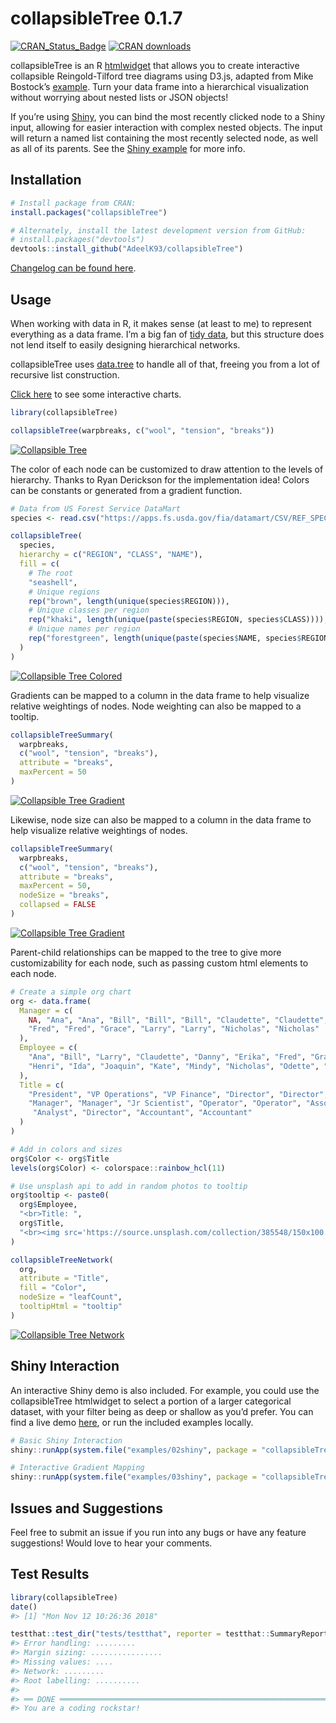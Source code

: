 <!-- README.md is generated from README.Rmd. Please edit that file -->

# collapsibleTree 0.1.7

[![CRAN\_Status\_Badge](http://www.r-pkg.org/badges/version/collapsibleTree)](https://cran.r-project.org/package=collapsibleTree)
[![CRAN
downloads](http://cranlogs.r-pkg.org/badges/collapsibleTree)](https://cran.r-project.org/package=collapsibleTree)

collapsibleTree is an R [htmlwidget](http://www.htmlwidgets.org/) that
allows you to create interactive collapsible Reingold-Tilford tree
diagrams using D3.js, adapted from Mike Bostock’s
[example](https://bl.ocks.org/mbostock/4339083). Turn your data frame
into a hierarchical visualization without worrying about nested lists or
JSON objects\!

If you’re using [Shiny](https://shiny.rstudio.com/), you can bind the
most recently clicked node to a Shiny input, allowing for easier
interaction with complex nested objects. The input will return a named
list containing the most recently selected node, as well as all of its
parents. See the [Shiny
example](https://adeelk93.shinyapps.io/collapsibletree/) for more info.

## Installation

``` r
# Install package from CRAN:
install.packages("collapsibleTree")

# Alternately, install the latest development version from GitHub:
# install.packages("devtools")
devtools::install_github("AdeelK93/collapsibleTree")
```

[Changelog can be found
here](https://github.com/AdeelK93/collapsibleTree/releases).

## Usage

When working with data in R, it makes sense (at least to me) to
represent everything as a data frame. I’m a big fan of [tidy
data](https://cran.r-project.org/package=tidyr/vignettes/tidy-data.html),
but this structure does not lend itself to easily designing hierarchical
networks.

collapsibleTree uses
[data.tree](https://cran.r-project.org/package=data.tree/vignettes/data.tree.html)
to handle all of that, freeing you from a lot of recursive list
construction.

[Click here](https://adeelk93.github.io/collapsibleTree/) to see some
interactive charts.

``` r
library(collapsibleTree)

collapsibleTree(warpbreaks, c("wool", "tension", "breaks"))
```

[![Collapsible
Tree](README-example-1.PNG)](https://adeelk93.github.io/collapsibleTree/)

The color of each node can be customized to draw attention to the levels
of hierarchy. Thanks to Ryan Derickson for the implementation idea\!
Colors can be constants or generated from a gradient function.

``` r
# Data from US Forest Service DataMart
species <- read.csv("https://apps.fs.usda.gov/fia/datamart/CSV/REF_SPECIES_GROUP.csv")

collapsibleTree(
  species,
  hierarchy = c("REGION", "CLASS", "NAME"), 
  fill = c(
    # The root
    "seashell",
    # Unique regions
    rep("brown", length(unique(species$REGION))),
    # Unique classes per region
    rep("khaki", length(unique(paste(species$REGION, species$CLASS)))),
    # Unique names per region
    rep("forestgreen", length(unique(paste(species$NAME, species$REGION))))
  )
)
```

[![Collapsible Tree
Colored](README-example-2.PNG)](https://adeelk93.github.io/collapsibleTree/)

Gradients can be mapped to a column in the data frame to help visualize
relative weightings of nodes. Node weighting can also be mapped to a
tooltip.

``` r
collapsibleTreeSummary(
  warpbreaks,
  c("wool", "tension", "breaks"),
  attribute = "breaks",
  maxPercent = 50
)
```

[![Collapsible Tree
Gradient](README-example-3.PNG)](https://adeelk93.github.io/collapsibleTree/)

Likewise, node size can also be mapped to a column in the data frame to
help visualize relative weightings of nodes.

``` r
collapsibleTreeSummary(
  warpbreaks,
  c("wool", "tension", "breaks"),
  attribute = "breaks",
  maxPercent = 50,
  nodeSize = "breaks",
  collapsed = FALSE
)
```

[![Collapsible Tree
Gradient](README-example-4.PNG)](https://adeelk93.github.io/collapsibleTree/)

Parent-child relationships can be mapped to the tree to give more
customizability for each node, such as passing custom html elements to
each node.

``` r
# Create a simple org chart
org <- data.frame(
  Manager = c(
    NA, "Ana", "Ana", "Bill", "Bill", "Bill", "Claudette", "Claudette", "Danny",
    "Fred", "Fred", "Grace", "Larry", "Larry", "Nicholas", "Nicholas"
  ),
  Employee = c(
    "Ana", "Bill", "Larry", "Claudette", "Danny", "Erika", "Fred", "Grace",
    "Henri", "Ida", "Joaquin", "Kate", "Mindy", "Nicholas", "Odette", "Peter"
  ),
  Title = c(
    "President", "VP Operations", "VP Finance", "Director", "Director", "Scientist",
    "Manager", "Manager", "Jr Scientist", "Operator", "Operator", "Associate",
     "Analyst", "Director", "Accountant", "Accountant"
  )
)

# Add in colors and sizes
org$Color <- org$Title
levels(org$Color) <- colorspace::rainbow_hcl(11)

# Use unsplash api to add in random photos to tooltip
org$tooltip <- paste0(
  org$Employee,
  "<br>Title: ",
  org$Title,
  "<br><img src='https://source.unsplash.com/collection/385548/150x100'>"
)

collapsibleTreeNetwork(
  org,
  attribute = "Title",
  fill = "Color",
  nodeSize = "leafCount",
  tooltipHtml = "tooltip"
)
```

[![Collapsible Tree
Network](README-example-5.PNG)](https://adeelk93.github.io/collapsibleTree/)

## Shiny Interaction

An interactive Shiny demo is also included. For example, you could use
the collapsibleTree htmlwidget to select a portion of a larger
categorical dataset, with your filter being as deep or shallow as you’d
prefer. You can find a live demo
[here](https://adeelk93.shinyapps.io/collapsibletree/), or run the
included examples locally.

``` r
# Basic Shiny Interaction
shiny::runApp(system.file("examples/02shiny", package = "collapsibleTree"))

# Interactive Gradient Mapping
shiny::runApp(system.file("examples/03shiny", package = "collapsibleTree"))
```

## Issues and Suggestions

Feel free to submit an issue if you run into any bugs or have any
feature suggestions\! Would love to hear your comments.

## Test Results

``` r
library(collapsibleTree)
date()
#> [1] "Mon Nov 12 10:26:36 2018"

testthat::test_dir("tests/testthat", reporter = testthat::SummaryReporter)
#> Error handling: .........
#> Margin sizing: ................
#> Missing values: ....
#> Network: .........
#> Root labelling: ..........
#> 
#> ══ DONE ═══════════════════════════════════════════════════════════════════════════════
#> You are a coding rockstar!
```
